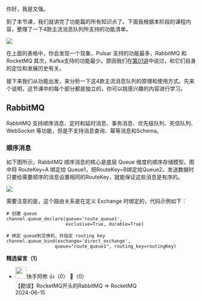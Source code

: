 你好，我是文强。

到了本节课，我们就讲完了功能篇的所有知识点了。下面我根据本阶段的课程内容，整理了一下4款主流消息队列所支持的功能清单。

![](https://static001.geekbang.org/resource/image/b8/5c/b8e4438217c6d8cf3c62f4bb6017655c.jpg?wh=1882x672)

在上面的表格中，你会发现一个现象，Pulsar 支持的功能最多，RabbitMQ 和 RocketMQ 其次，Kafka支持的功能最少。原因我们在[第01讲](https://time.geekbang.org/column/article/670240)中说过，和它们自身的定位和发展历史有关。

接下来我们从功能出发，来分析一下这4款主流消息队列的原理和使用方式。先来个说明，这节课中的每个部分都是独立的，你可以挑感兴趣的内容进行学习。

## RabbitMQ

RabbitMQ 支持顺序消息、定时和延时消息、事务消息、优先级队列、死信队列、WebSocket 等功能，但是不支持消息查询、幂等消息和Schema。

### 顺序消息

如下图所示，RabbitMQ 顺序消息的核心是底层 Queue 维度的顺序存储模型。图中将 RouteKey=A 绑定给 Queue1，把RouteKey=B绑定给Queue2。发送数据时只要给需要顺序的消息设置相同的RouteKey，就能保证这些消息是有序的。

![](https://static001.geekbang.org/resource/image/46/0e/46a346e837b4a937b834545f2e9b5a0e.jpg?wh=4539x1619)

需要注意的是，这个路由关系是在定义 Exchange 时绑定的，代码示例如下：

```plain
# 创建 queue
channel.queue_declare(queue='route_queue1', 
                      exclusive=True, durable=True)

# 绑定 queue到交换机，并指定 routing key 
channel.queue_bind(exchange='direct_exchange', 
                  queue="route_queue1", routing_key=routingKey)
```
<div><strong>精选留言（1）</strong></div><ul>
<li><img src="https://static001.geekbang.org/account/avatar/00/15/13/cd/a1429abe.jpg" width="30px"><span>快手阿修</span> 👍（0） 💬（0）<div>【勘误】RocketMQ开头的RabbitMQ =&gt; RocketMQ</div>2024-06-15</li><br/>
</ul>